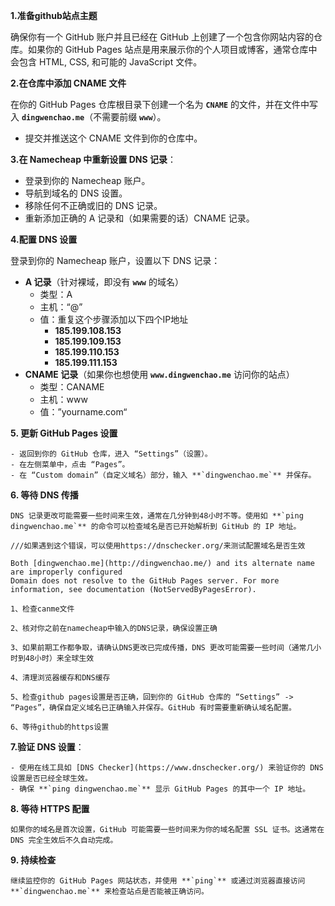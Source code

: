 **1.准备github站点主题**

确保你有一个 GitHub 账户并且已经在 GitHub 上创建了一个包含你网站内容的仓库。如果你的 GitHub Pages 站点是用来展示你的个人项目或博客，通常仓库中会包含 HTML, CSS, 和可能的 JavaScript 文件。

**2.在仓库中添加 CNAME 文件**

在你的 GitHub Pages 仓库根目录下创建一个名为 **`CNAME`** 的文件，并在文件中写入 **`dingwenchao.me`**（不需要前缀 **`www`**）。

- 提交并推送这个 CNAME 文件到你的仓库中。

**3.在 Namecheap 中重新设置 DNS 记录**：

- 登录到你的 Namecheap 账户。
- 导航到域名的 DNS 设置。
- 移除任何不正确或旧的 DNS 记录。
- 重新添加正确的 A 记录和（如果需要的话）CNAME 记录。

**4.配置 DNS 设置**

登录到你的 Namecheap 账户，设置以下 DNS 记录：

- **A 记录**（针对裸域，即没有 **`www`** 的域名）
    - 类型：A
    - 主机：“@”
    - 值：重复这个步骤添加以下四个IP地址
        - **185.199.108.153**
        - **185.199.109.153**
        - **185.199.110.153**
        - **185.199.111.153**
- **CNAME 记录**（如果你也想使用 **`www.dingwenchao.me`** 访问你的站点）
    - 类型：CANAME
    - 主机：www
    - 值：”yourname.com“
    
**5. 更新 GitHub Pages 设置**
    
    - 返回到你的 GitHub 仓库，进入 “Settings”（设置）。
    - 在左侧菜单中，点击 “Pages”。
    - 在 “Custom domain”（自定义域名）部分，输入 **`dingwenchao.me`** 并保存。
    
**6. 等待 DNS 传播**
    
    DNS 记录更改可能需要一些时间来生效，通常在几分钟到48小时不等。使用如 **`ping dingwenchao.me`** 的命令可以检查域名是否已开始解析到 GitHub 的 IP 地址。
    
    ///如果遇到这个错误，可以使用https://dnschecker.org/来测试配置域名是否生效
    
    Both [dingwenchao.me](http://dingwenchao.me/) and its alternate name are improperly configured
    Domain does not resolve to the GitHub Pages server. For more information, see documentation (NotServedByPagesError).
    
    1、检查canme文件
    
    2、核对你之前在namecheap中输入的DNS记录，确保设置正确
    
    3、如果前期工作都争取，请确认DNS更改已完成传播，DNS 更改可能需要一些时间（通常几小时到48小时）来全球生效
    
    4、清理浏览器缓存和DNS缓存
    
    5、检查github pages设置是否正确，回到你的 GitHub 仓库的 “Settings” -> “Pages”，确保自定义域名已正确输入并保存。GitHub 有时需要重新确认域名配置。
    
    6、等待github的https设置
    
**7.验证 DNS 设置**：
    
    - 使用在线工具如 [DNS Checker](https://www.dnschecker.org/) 来验证你的 DNS 设置是否已经全球生效。
    - 确保 **`ping dingwenchao.me`** 显示 GitHub Pages 的其中一个 IP 地址。
    
**8. 等待 HTTPS 配置**
    
    如果你的域名是首次设置，GitHub 可能需要一些时间来为你的域名配置 SSL 证书。这通常在 DNS 完全生效后不久自动完成。
    
**9. 持续检查**
    
    继续监控你的 GitHub Pages 网站状态，并使用 **`ping`** 或通过浏览器直接访问 **`dingwenchao.me`** 来检查站点是否能被正确访问。
